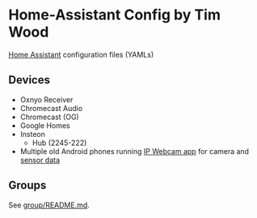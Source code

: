 # Home-Assistant Config by Tim Wood
[Home Assistant](https://home-assistant.io/) configuration files (YAMLs)

## Devices
* Oxnyo Receiver
* Chromecast Audio
* Chromecast (OG)
* Google Homes
* Insteon
  * Hub (2245-222)
* Multiple old Android phones running [IP Webcam app](https://play.google.com/store/apps/details?id=com.pas.webcam&hl=en) for camera and [sensor data](https://community.home-assistant.io/t/android-ip-webcam-as-a-camera-plus-sensors/10566)

## Groups
See [group/README.md](group).
